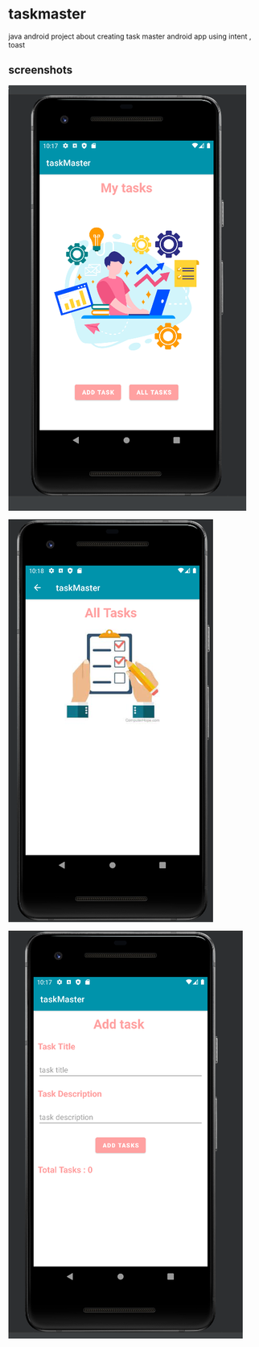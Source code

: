 # taskmaster
java android project about creating task master android app using intent , toast 

## screenshots
![homePage](./screenshots/homePage.png)

![allTaskPage](./screenshots/alltaskpage.png)

![addTakPage](./screenshots/addTaskPage.png)